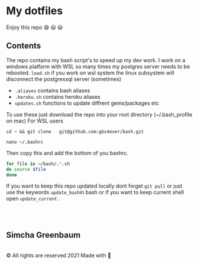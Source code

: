 # My dotfiles
Enjoy this repo  :smile: :smiley: :smiley:

## Contents
The repo contains my bash script's to speed up my dev work. I work on a windows platform with WSL so many times my postgres server needs to be rebooted.
`load.sh` if you work on wsl system the linux subsystem will  disconnect the postgressql server (sometimes) 

* `.aliases` contains bash aliases
* `.heroku.sh`   contains heroku  aliases
* `updates.sh`  functions to update diffrent gems/packages etc 

To use these just  download the repo into your root directory  (~/.bash_profile on mac)
For WSL users 

```cd ~ && git clone   git@github.com:gbs4ever/bash.git``` 

```nano ~/.bashrc```

Then copy this and add the bottom of you bashrc.

```bash 
for file in ~/bash/.*.sh
do source $file
done
```
If you want to keep this repo updated locally dont forget 
```git pull``` or just use the keywords ```update_bash```in bash or if you want to keep current shell open ```update_current``` .

<br>
<br>
 <h2>Simcha Greenbaum</h2>
 <br>
				<span>
					© All rights are reserved  2021 Made with
					<span aria-label="love" role="img">
						💖
					</span>
